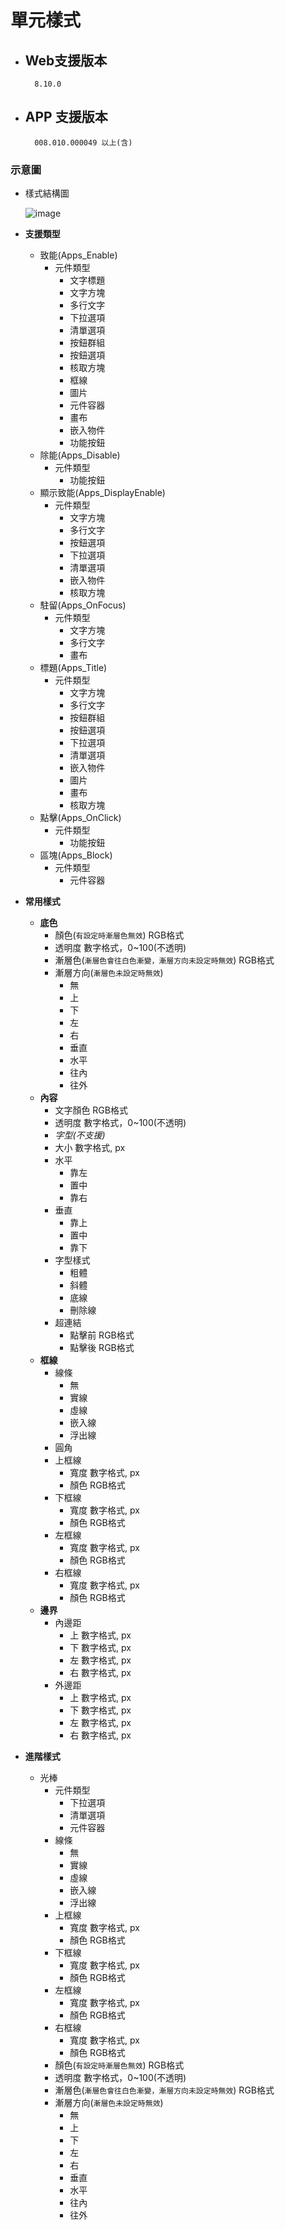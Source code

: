 # 單元樣式

* ## Web支援版本

        8.10.0

* ## APP 支援版本

        008.010.000049 以上(含)

### <div id="show">示意圖</div>
  * 樣式結構圖
  
    ![image](./image/workflow_style_struct.png)

* __支援類型__
  * 致能(Apps_Enable)
    * 元件類型
      * 文字標題
      * 文字方塊
      * 多行文字
      * 下拉選項
      * 清單選項
      * 按鈕群組
      * 按鈕選項
      * 核取方塊
      * 框線
      * 圖片
      * 元件容器
      * 畫布
      * 嵌入物件
      * 功能按鈕
  * 除能(Apps_Disable)
    * 元件類型
      * 功能按鈕
  * 顯示致能(Apps_DisplayEnable)
    * 元件類型
      * 文字方塊
      * 多行文字
      * 按鈕選項
      * 下拉選項
      * 清單選項
      * 嵌入物件
      * 核取方塊
  * 駐留(Apps_OnFocus)
    * 元件類型
      * 文字方塊
      * 多行文字
      * 畫布
  * 標題(Apps_Title)
    * 元件類型
      * 文字方塊
      * 多行文字
      * 按鈕群組
      * 按鈕選項
      * 下拉選項
      * 清單選項
      * 嵌入物件
      * 圖片
      * 畫布
      * 核取方塊
  * 點擊(Apps_OnClick)
    * 元件類型
      * 功能按鈕
  * 區塊(Apps_Block)
    * 元件類型
      * 元件容器
* __常用樣式__
  * __底色__
    * 顏色(`有設定時漸層色無效`)
            RGB格式
    * 透明度
            數字格式，0~100(不透明)
    * 漸層色(`漸層色會往白色漸變，漸層方向未設定時無效`)
            RGB格式
    * 漸層方向(`漸層色未設定時無效`)
      * 無
      * 上
      * 下
      * 左
      * 右
      * 垂直
      * 水平
      * 往內
      * 往外
  * __內容__
    * 文字顏色
            RGB格式
    * 透明度
            數字格式，0~100(不透明)
    * _字型(不支援)_
    * 大小
            數字格式, px
    * 水平
      * 靠左
      * 置中
      * 靠右
    * 垂直
      * 靠上
      * 置中
      * 靠下
    * 字型樣式
      * 粗體
      * 斜體
      * 底線
      * 刪除線
    * 超連結
      * 點擊前
            RGB格式
      * 點擊後
            RGB格式
  * __框線__
    * 線條
      * 無
      * 實線
      * 虛線
      * 嵌入線
      * 浮出線
    * 圓角
    * 上框線
      * 寬度
            數字格式, px
      * 顏色
            RGB格式
    * 下框線
      * 寬度
            數字格式, px
      * 顏色
            RGB格式
    * 左框線
      * 寬度
            數字格式, px
      * 顏色
            RGB格式
    * 右框線
      * 寬度
            數字格式, px
      * 顏色
            RGB格式
  * __邊界__
    * 內邊距
      * 上
            數字格式, px
      * 下
            數字格式, px
      * 左
            數字格式, px
      * 右
            數字格式, px
    * 外邊距
      * 上
            數字格式, px
      * 下
            數字格式, px
      * 左
            數字格式, px
      * 右
            數字格式, px
* __進階樣式__
  * 光棒
    * 元件類型
      * 下拉選項
      * 清單選項
      * 元件容器
    * 線條
      * 無
      * 實線
      * 虛線
      * 嵌入線
      * 浮出線
    * 上框線
      * 寬度
            數字格式, px
      * 顏色
            RGB格式
    * 下框線
      * 寬度
            數字格式, px
      * 顏色
            RGB格式
    * 左框線
      * 寬度
            數字格式, px
      * 顏色
            RGB格式
    * 右框線
      * 寬度
            數字格式, px
      * 顏色
            RGB格式
    * 顏色(`有設定時漸層色無效`)
        RGB格式
    * 透明度
        數字格式，0~100(不透明)
    * 漸層色(`漸層色會往白色漸變，漸層方向未設定時無效`)
        RGB格式
    * 漸層方向(`漸層色未設定時無效`)
      * 無
      * 上
      * 下
      * 左
      * 右
      * 垂直
      * 水平
      * 往內
      * 往外